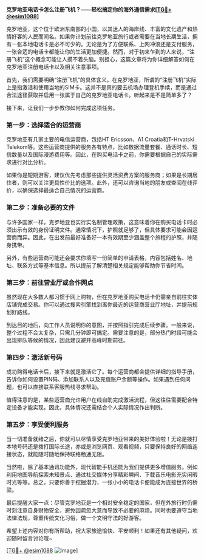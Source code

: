 **克罗地亚电话卡怎么注册飞机？——轻松搞定你的海外通信需求[[TG💪+ @esim1088](https://t.me/s/esim1088)]**

克罗地亚，这个位于欧洲东南部的小国，以其迷人的海岸线、丰富的文化遗产和热情好客的人民而闻名。如果你计划前往克罗地亚旅行或者需要在当地长期生活，拥有一张本地电话卡是必不可少的。无论是为了方便联系、上网冲浪还是支付服务，一张合适的电话卡都能让你的生活更加便捷。然而，对于初来乍到的人来说，“注册飞机”这个概念可能让人摸不着头脑。别担心，这篇文章将为你详细解答如何在克罗地亚注册电话卡以及相关注意事项。

首先，我们需要明确“注册飞机”的具体含义。在克罗地亚，所谓的“注册飞机”实际上是指激活和使用当地的SIM卡。这并不是真的要去机场办理登机手续，而是通过合法途径获取并启用一张属于自己的克罗地亚电话卡。听起来是不是简单多了？

接下来，让我们一步步教你如何完成这项任务。

### **第一步：选择适合的运营商**
克罗地亚有几家主要的电信运营商，包括HT Ericsson、A1 Croatia和T-Hrvatski Telekom等。这些运营商提供的服务各有特点，比如数据流量套餐、通话时长、短信数量以及国际漫游费用等。因此，在购买电话卡之前，你需要根据自己的实际需求进行对比分析。

如果你是短期游客，建议优先考虑那些提供灵活资费方案的服务商；如果是长期居住者，则可以关注更具性价比的选项。此外，还可以咨询当地的朋友或查阅在线评价，以确保选择最适合自己情况的运营商。

### **第二步：准备必要的文件**
与许多国家一样，克罗地亚也实行实名制管理政策，这意味着你在购买电话卡时必须出示有效的身份证明文件。通常情况下，护照就足够了，但具体要求可能会因运营商而异。因此，在出发前最好准备好一本有效期至少涵盖整个旅程的护照，并随身携带。

另外，有些运营商可能还会要求你填写一份简单的申请表格，内容包括姓名、地址、联系方式等基本信息。所以提前了解清楚相关规定能够帮助你节省时间。

### **第三步：前往营业厅或合作网点**
虽然现在大多数人都习惯于网上购物，但在克罗地亚购买电话卡仍需亲自前往实体店铺完成交易。你可以通过搜索引擎找到离你最近的运营商营业厅地址，并提前规划好路线。

到达目的地后，向工作人员说明你的意图，并按照指引完成后续步骤。一般来说，整个过程不会太复杂，只需几分钟即可搞定。需要注意的是，部分热门时段可能会出现排队等候的情况，因此建议避开高峰时期前往。

### **第四步：激活新号码**
成功购得电话卡后，接下来就是激活它了。每个运营商都会提供详细的指导手册，告诉你如何设置PIN码、添加联系人以及充值账户余额等操作。如果遇到任何问题，也可以直接联系客服热线寻求帮助。

值得注意的是，某些运营商允许用户在线自助完成激活流程，但这往往需要配合特定设备才能实现。因此，具体情况还需结合个人实际情况作出判断。

### **第五步：享受便利服务**
当一切准备就绪之后，你就可以尽情享受克罗地亚带来的美好体验啦！无论是拨打本地号码还是拨打国际长途，亦或是浏览网页、观看视频，只要保持良好的网络连接状态，就能随时随地保持联络畅通无阻。

当然啦，除了基本通讯功能外，现代智能手机还能为我们提供更多增值服务。例如利用地图导航探索未知景点、通过社交媒体分享精彩瞬间、下载音乐电影充实闲暇时光等等。总之，只要你善于挖掘潜力，一张小小的电话卡便能成为连接世界的桥梁。

最后提醒大家一点：尽管克罗地亚是一个相对安全稳定的国家，但在外旅行时仍需时刻注意自身财物安全，避免因疏忽大意而导致不必要的麻烦。同时也要遵守当地法律法规，尊重传统文化习俗，做一个文明守法的好游客。

希望上述内容对你有所帮助，祝大家旅途愉快、平安顺利！如果还有其他疑问，欢迎随时留言讨论哦~

[[TG💪+ @esim1088](https://t.me/s/esim1088) ![Image](https://i.postimg.cc/4NQfJmqS/Snipaste-2025-05-13-00-14-12.png)]